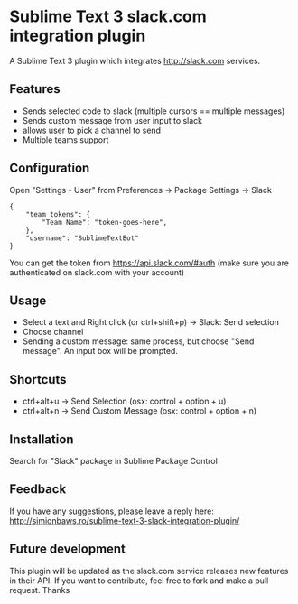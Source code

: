 Sublime Text 3 slack.com integration plugin
=========================

A Sublime Text 3 plugin which integrates http://slack.com services.

## Features
* Sends selected code to slack (multiple cursors == multiple messages)
* Sends custom message from user input to slack
* allows user to pick a channel to send
* Multiple teams support

## Configuration
Open "Settings - User" from Preferences -> Package Settings -> Slack

    {
        "team_tokens": {
            "Team Name": "token-goes-here",
        },
        "username": "SublimeTextBot"
    }

You can get the token from https://api.slack.com/#auth (make sure you are authenticated on slack.com with your account)

## Usage
* Select a text and Right click (or ctrl+shift+p) -> Slack: Send selection
* Choose channel
* Sending a custom message: same process, but choose "Send message". An input box will be prompted.

## Shortcuts
* ctrl+alt+u -> Send Selection (osx: control + option + u)
* ctrl+alt+n -> Send Custom Message (osx: control + option + n)

## Installation
Search for "Slack" package in Sublime Package Control


## Feedback
If you have any suggestions, please leave a reply here:
http://simionbaws.ro/sublime-text-3-slack-integration-plugin/

## Future development
This plugin will be updated as the slack.com service releases new features in their API.
If you want to contribute, feel free to fork and make a pull request.
Thanks
